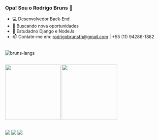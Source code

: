 ### Opa! Sou o Rodrigo Bruns 👋


- 💻 Desenvolvedor Back-End 
- 🔭 Buscando nova oportunidades 
- 🌱 Estudadno Django e NodeJs
- 📫 Contate-me em: rodrigobrunsfh@gmail.com | +55 (11) 94286-1882

##

<img alt="bruns-langs" src="https://skillicons.dev/icons?i=python,django,mysql,html,css,nodejs,js,ts">

##

<div>
  <img height="180em" src="https://github-readme-stats.vercel.app/api?username=RoBruns&count_private=true&show_icons=true&theme=dracula">
  <img height="180em" src="https://github-readme-stats.vercel.app/api/top-langs/?username=RoBruns&layout=compact&langs_count=7&theme=dracula"/>
</div>

##

<div> 
  <a href="https://www.linkedin.com/in/rodrigo-guido-bruns-filho-299095238/" target="_blank"><img src="https://img.shields.io/badge/-LinkedIn-%230077B5?style=for-the-badge&logo=linkedin&logoColor=white" target="_blank"></a> 
  <a href = "mailto:rodrigobrunsfh@gmail.com"><img src="https://img.shields.io/badge/-Gmail-%23333?style=for-the-badge&logo=gmail&logoColor=white" target="_blank"></a>
  <a href="https://instagram.com/lbrunss" target="_blank"><img src="https://img.shields.io/badge/-Instagram-%23E4405F?style=for-the-badge&logo=instagram&logoColor=white" target="_blank"></a>
  
</div>
